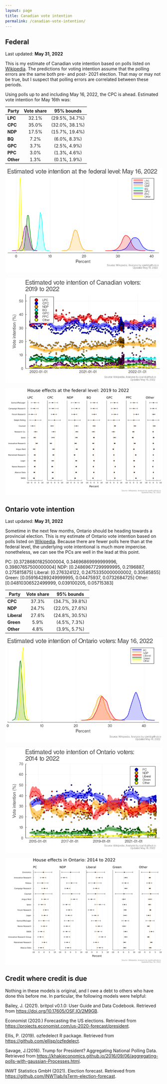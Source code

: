```yaml
---
layout: page
title: Canadian vote intention
permalink: /canadian-vote-intention/
---
```



## Federal 
Last updated: __May 31, 2022__

This is my estimate of Canadian vote intention based on polls listed on [Wikipedia](https://en.wikipedia.org/wiki/Opinion_polling_for_the_45th_Canadian_federal_election). The predictions for voting intention assume that the polling errors are the same both pre- and post- 2021 election. That may or may not be true, but I suspect that polling errors are correlated between these periods.

Using polls up to and including May 16, 2022, the CPC is ahead. Estimated vote intention for May 16th was:

|**Party**    | **Vote share**  | **95% bounds**     |
|-------------|:---------------:|:------------------:|
|**LPC**      | 32.1%           | (29.5%, 34.7%)     |
|**CPC**      | 35.0%           | (32.0%, 38.1%)     |
|**NDP**      | 17.5%           | (15.7%, 19.4%)     |
|**BQ**       | 7.2%            | (6.0%, 8.3%)       |
|**GPC**      | 3.7%            | (2.5%, 4.9%)       |
|**PPC**      | 3.0%            | (1.3%, 4.6%)       |
|**Other**    | 1.3%            | (0.1%, 1.9%)       |


![alt text](https://raw.githubusercontent.com/sjwild/Canadian_Election_2021/main/Images/Federal/can_vote_intention_post_2021.png "Density plot of estimated vote share per party.")


![alt text](https://raw.githubusercontent.com/sjwild/Canadian_Election_2021/main/Images/Federal/can_vote_intention_2019_post_2021.png "Vote share of Canadian parties from 2019 to 2022.")


![alt text](https://raw.githubusercontent.com/sjwild/Canadian_Election_2021/main/Images/Federal/can_house_effects_pollsters_2019_2022.png "House effects of Canadian polling firms from 2019 to 2022.")




## Ontario vote intention

Last updated: __May 31, 2022__

Sometime in the next few months, Ontario should be heading towards a provincial election. This is my estimate of Ontario vote intention based on polls listed on [Wikipedia](https://en.wikipedia.org/wiki/2022_Ontario_general_election#Opinion_polls). Because there are fewer polls here than at the federal level, the underlying vote intentional is much more impercise. nonetheless, we can see the PCs are well in the lead at this point. 

PC: [0.37286801825000004, 0.34696869999999996, 0.39807657500000004]
NDP: [0.24869677299999995, 0.2196887, 0.275815875]
Liberal: [0.276324122, 0.24753350000000002, 0.30585855]
Green: [0.059164289249999995, 0.04475937, 0.0732684725]
Other: [0.04810306522499999, 0.039100205, 0.05715383]

|**Party**    | **Vote share**  | **95% bounds**     |
|-------------|:---------------:|:------------------:|
|**CPC**      | 37.3%           | (34.7%, 39.8%)     |
|**NDP**      | 24.7%           | (22.0%, 27.6%)     |
|**Liberal**  | 27.6%           | (24.8%, 30.5%)     |
|**Green**    | 5.9%            | (4.5%, 7.3%)       |
|**Other**    | 4.8%            | (3.9%, 5.7%)       |

![alt text](https://raw.githubusercontent.com/sjwild/Canadian_Election_2021/main/Images/Ontario/ON_vote_intention_2022.png "Density plot of estimated vote share per party in Ontario, 2022.")


![alt text](https://raw.githubusercontent.com/sjwild/Canadian_Election_2021/main/Images/Ontario/ON_vote_intention_2014_2022.png "Vote share of Ontario parties from 2014 to 2022.")


![alt text](https://raw.githubusercontent.com/sjwild/Canadian_Election_2021/main/Images/Ontario/ON_house_effects_pollsters_2014_2022.png "House effects of polling firms surveying residents of Ontario, 2014 to 2022.")




## Credit where credit is due
Nothing in these models is original, and I owe a debt to others who have done this before me. In particular, the following models were helpful:

Bailey, J. (2021). britpol v0.1.0: User Guide and Data Codebook. Retrieved from https://doi.org/10.17605/OSF.IO/2M9GB.  

Economist (2020.) Forecasting the US elections. Retrieved from https://projects.economist.com/us-2020-forecast/president. 

Ellis, P. (2019). ozfedelect R package. Retrieved from https://github.com/ellisp/ozfedelect.   

Savage, J.(2016). Trump for President? Aggregating National Polling Data. Retrieved from https://khakieconomics.github.io/2016/09/06/aggregating-polls-with-gaussian-Processes.html.  

INWT Statistics GmbH (2021). Election forecast. Retrieved from https://github.com/INWTlab/lsTerm-election-forecast.  

